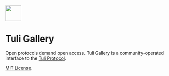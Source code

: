 <img src="https://r.tuli.work/logo_tuli.png" height="50" width="50">

# Tuli Gallery

Open protocols demand open access. Tuli Gallery is a community-operated interface to the [Tuli Protocol](https://tuli.ink).

[MIT License](https://github.com/kittylabsbsc/r.tuli.work/blob/master/LICENSE).
